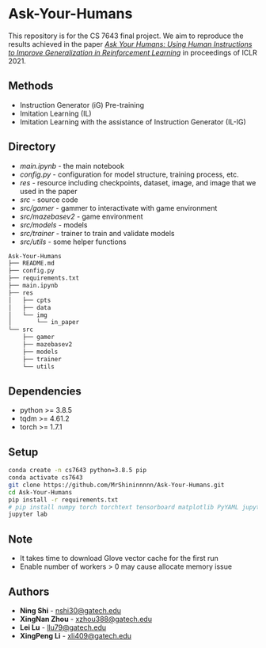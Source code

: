 # Ask-Your-Humans
This repository is for the CS 7643 final project. We aim to reproduce the results achieved in the paper [*Ask Your Humans: Using Human Instructions to Improve Generalization in Reinforcement Learning*](https://arxiv.org/abs/2011.00517) in proceedings of ICLR 2021.

## Methods
+ Instruction Generator (iG) Pre-training
+ Imitation Learning (IL)
+ Imitation Learning with the assistance of Instruction Generator (IL-IG)

## Directory
+ *main.ipynb* - the main notebook
+ *config.py* - configuration for model structure, training process, etc.
+ *res* - resource including checkpoints, dataset, image, and image that we used in the paper
+ *src* - source code
+ *src/gamer* - gammer to interactivate with game environment
+ *src/mazebasev2* - game environment
+ *src/models* - models
+ *src/trainer* - trainer to train and validate models
+ *src/utils* - some helper functions
```Bash
Ask-Your-Humans
├── README.md
├── config.py
├── requirements.txt
├── main.ipynb
├── res
│   ├── cpts
│   ├── data
│   └── img
│       └── in_paper
└── src
    ├── gamer
    ├── mazebasev2
    ├── models
    ├── trainer
    └── utils
```

## Dependencies
+ python >= 3.8.5
+ tqdm >= 4.61.2
+ torch >= 1.7.1

## Setup
```Bash
conda create -n cs7643 python=3.8.5 pip
conda activate cs7643
git clone https://github.com/MrShininnnnn/Ask-Your-Humans.git
cd Ask-Your-Humans
pip install -r requirements.txt
# pip install numpy torch torchtext tensorboard matplotlib PyYAML jupyterlab
jupyter lab
```

## Note
+ It takes time to download Glove vector cache for the first run
+ Enable number of workers > 0 may cause allocate memory issue

## Authors
* **Ning Shi** - nshi30@gatech.edu
* **XingNan Zhou** - xzhou388@gatech.edu
* **Lei Lu** - llu79@gatech.edu
* **XingPeng Li** - xli409@gatech.edu